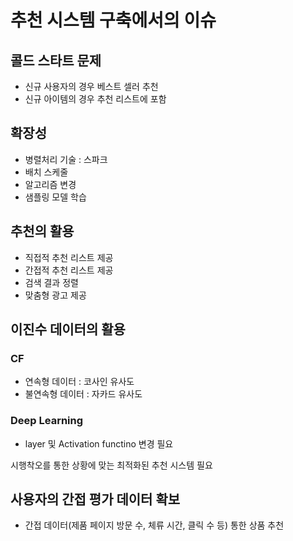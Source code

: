 # 추천 시스템 구축에서의 이슈

## 콜드 스타트 문제

- 신규 사용자의 경우 베스트 셀러 추천
- 신규 아이템의 경우 추천 리스트에 포함

## 확장성

- 병렬처리 기술 : 스파크
- 배치 스케줄
- 알고리즘 변경
- 샘플링 모델 학습

## 추천의 활용

- 직접적 추천 리스트 제공
- 간접적 추천 리스트 제공
- 검색 결과 정렬
- 맞춤형 광고 제공

## 이진수 데이터의 활용

### CF

- 연속형 데이터 : 코사인 유사도
- 불연속형 데이터 : 자카드 유사도

### Deep Learning

- layer 및 Activation functino 변경 필요

시행착오를 통한 상황에 맞는 최적화된 추천 시스템 필요

## 사용자의 간접 평가 데이터 확보

- 간접 데이터(제품 페이지 방문 수, 체류 시간, 클릭 수 등) 통한 상품 추천
  